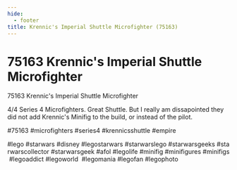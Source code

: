 ```yaml
---
hide:
  - footer
title: Krennic's Imperial Shuttle Microfighter (75163)
---
```


# 75163 Krennic's Imperial Shuttle Microfighter

75163 Krennic's Imperial Shuttle Microfighter

4/4 Series 4 Microfighters. Great Shuttle. But I really am dissapointed they did not add Krennic's Minifig to the build, or instead of the pilot.

#75163 #microfighters #series4 #krennicsshuttle #empire

#lego #starwars #disney #legostarwars #starwarslego #starwarsgeeks #starwarscollector #starwarsgeek #afol #legolife #minifig #minifigures #minifigs #legoaddict #legoworld  #legomania #legofan #legophoto 

